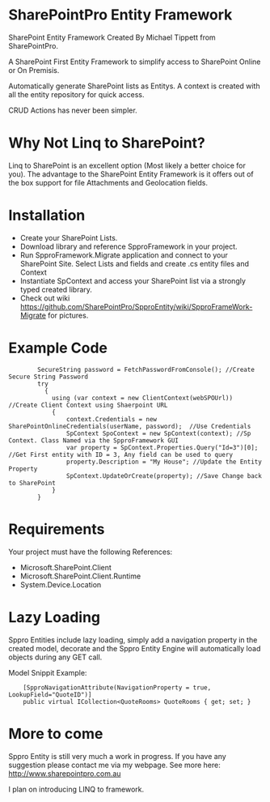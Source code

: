 # SharePointPro Entity Framework
SharePoint Entity Framework Created By Michael Tippett from SharePointPro.

A SharePoint First Entity Framework to simplify access to SharePoint Online or On Premisis.

Automatically generate SharePoint lists as Entitys. A context is created with all the entity repository for quick access.

CRUD Actions has never been simpler.

# Why Not Linq to SharePoint?
Linq to SharePoint is an excellent option (Most likely a better choice for you). 
The advantage to the SharePoint Entity Framework is it offers out of the box support for file Attachments and Geolocation fields.

# Installation
* Create your SharePoint Lists.
* Download library and reference SpproFramework in your project.
* Run SpproFramework.Migrate application and connect to your SharePoint Site. Select Lists and fields and create .cs entity files and Context
* Instantiate SpContext and access your SharePoint list via a strongly typed created library.
* Check out wiki https://github.com/SharePointPro/SpproEntity/wiki/SpproFrameWork-Migrate for pictures.

# Example Code
```
        SecureString password = FetchPasswordFromConsole(); //Create Secure String Password
        try
          {
            using (var context = new ClientContext(webSPOUrl))  //Create Client Context using Shaerpoint URL
            {
                context.Credentials = new SharePointOnlineCredentials(userName, password);  //Use Credentials
                SpContext SpoContext = new SpContext(context); //Sp Context. Class Named via the SpproFramework GUI
                var property = SpContext.Properties.Query("Id=3")[0];  //Get First entity with ID = 3, Any field can be used to query
                property.Description = "My House"; //Update the Entity Property
                SpContext.UpdateOrCreate(property); //Save Change back to SharePoint
            }   
        }
```           

# Requirements
Your project must have the following References:
* Microsoft.SharePoint.Client
* Microsoft.SharePoint.Client.Runtime
* System.Device.Location

# Lazy Loading
Sppro Entities include lazy loading, simply add a navigation property in the created model, decorate and the Sppro Entity Engine will automatically load objects during any GET call.

Model Snippit Example:
```
    [SpproNavigationAttribute(NavigationProperty = true, LookupField="QuoteID")]
    public virtual ICollection<QuoteRooms> QuoteRooms { get; set; }
```

# More to come
Sppro Entity is still very much a work in progress. If you have any suggestion please contact me via my webpage.
See more here: http://www.sharepointpro.com.au

I plan on introducing LINQ to framework. 
           
